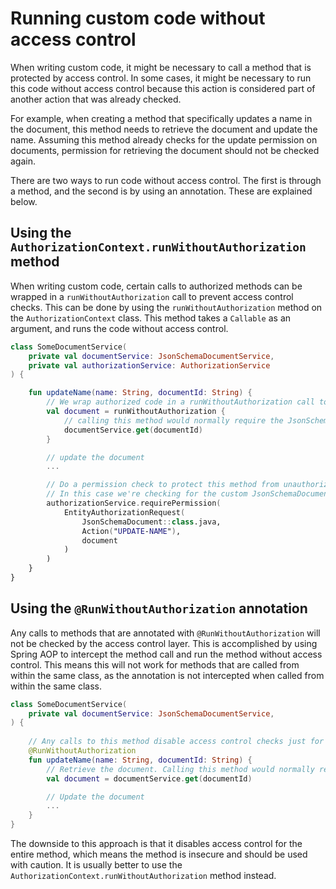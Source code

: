 # Running custom code without access control

When writing custom code, it might be necessary to call a method that is protected by access control. In some cases, it might be necessary to run this code without access control because this action is considered part of another action that was already checked.

For example, when creating a method that specifically updates a name in the document, this method needs to retrieve the document and update the name. Assuming this method already checks for the update permission on documents, permission for retrieving the document should not be checked again.

There are two ways to run code without access control. The first is through a method, and the second is by using an annotation. These are explained below.

## Using the `AuthorizationContext.runWithoutAuthorization` method

When writing custom code, certain calls to authorized methods can be wrapped in a `runWithoutAuthorization` call to prevent access control checks. This can be done by using the `runWithoutAuthorization` method on the `AuthorizationContext` class. This method takes a `Callable` as an argument, and runs the code without access control.

```kotlin
class SomeDocumentService(
    private val documentService: JsonSchemaDocumentService,
    private val authorizationService: AuthorizationService
) {

    fun updateName(name: String, documentId: String) {
        // We wrap authorized code in a runWithoutAuthorization call to prevent access control checks
        val document = runWithoutAuthorization {
            // calling this method would normally require the JsonSchemaDocument VIEW permission
            documentService.get(documentId)
        }

        // update the document
        ...

        // Do a permission check to protect this method from unauthorized access
        // In this case we're checking for the custom JsonSchemaDocument UPDATE-NAME permission
        authorizationService.requirePermission(
            EntityAuthorizationRequest(
                JsonSchemaDocument::class.java,
                Action("UPDATE-NAME"),
                document
            )
        )
    }
}
```

## Using the `@RunWithoutAuthorization` annotation

Any calls to methods that are annotated with `@RunWithoutAuthorization` will not be checked by the access control layer. This is accomplished by using Spring AOP to intercept the method call and run the method without access control. This means this will not work for methods that are called from within the same class, as the annotation is not intercepted when called from within the same class.

```kotlin
class SomeDocumentService(
    private val documentService: JsonSchemaDocumentService,
) {
    
    // Any calls to this method disable access control checks just for this method
    @RunWithoutAuthorization
    fun updateName(name: String, documentId: String) {
        // Retrieve the document. Calling this method would normally require the JsonSchemaDocument VIEW permission 
        val document = documentService.get(documentId)

        // Update the document
        ...
    }
}
```

The downside to this approach is that it disables access control for the entire method, which means the method is insecure and should be used with caution. It is usually better to use the `AuthorizationContext.runWithoutAuthorization` method instead.
